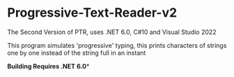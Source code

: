 # Progressive-Text-Reader-v2
The Second Version of PTR, uses .NET 6.0, C#10 and Visual Studio 2022

This program simulates 'progressive' typing, this prints characters of strings one by one instead of the string full in an instant

**Building Requires .NET 6.0***
